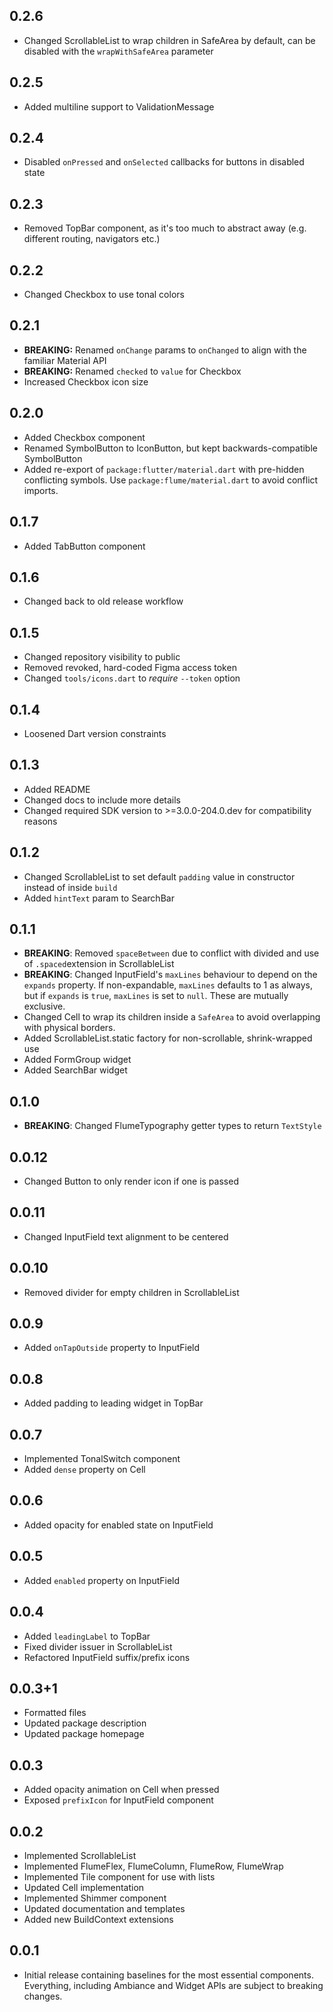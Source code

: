 ## 0.2.6

* Changed ScrollableList to wrap children in SafeArea by default, can be disabled with the `wrapWithSafeArea` parameter

## 0.2.5

* Added multiline support to ValidationMessage

## 0.2.4

* Disabled `onPressed` and `onSelected` callbacks for buttons in disabled state

## 0.2.3

* Removed TopBar component, as it's too much to abstract away (e.g. different routing, navigators etc.)

## 0.2.2

* Changed Checkbox to use tonal colors

## 0.2.1

* **BREAKING:** Renamed `onChange` params to `onChanged` to align with the familiar Material API
* **BREAKING:** Renamed `checked` to `value` for Checkbox
* Increased Checkbox icon size

## 0.2.0

* Added Checkbox component
* Renamed SymbolButton to IconButton, but kept backwards-compatible SymbolButton
* Added re-export of `package:flutter/material.dart` with pre-hidden conflicting symbols. Use `package:flume/material.dart` to avoid conflict imports.

## 0.1.7

* Added TabButton component

## 0.1.6

* Changed back to old release workflow

## 0.1.5

* Changed repository visibility to public
* Removed revoked, hard-coded Figma access token
* Changed `tools/icons.dart` to _require_ `--token` option

## 0.1.4

* Loosened Dart version constraints

## 0.1.3

* Added README
* Changed docs to include more details
* Changed required SDK version to >=3.0.0-204.0.dev for compatibility reasons

## 0.1.2

* Changed ScrollableList to set default `padding` value in constructor instead of inside `build`
* Added `hintText` param to SearchBar

## 0.1.1

* **BREAKING**: Removed `spaceBetween` due to conflict with divided and use of `.spaced`extension in ScrollableList
* **BREAKING**: Changed InputField's `maxLines` behaviour to depend on the `expands` property. If non-expandable, `maxLines` defaults to 1 as always, but if `expands` is `true`, `maxLines` is set to `null`. These are mutually exclusive.
* Changed Cell to wrap its children inside a `SafeArea` to avoid overlapping with physical borders.
* Added ScrollableList.static factory for non-scrollable, shrink-wrapped use
* Added FormGroup widget
* Added SearchBar widget

## 0.1.0

* **BREAKING**: Changed FlumeTypography getter types to return `TextStyle`

## 0.0.12

* Changed Button to only render icon if one is passed

## 0.0.11

* Changed InputField text alignment to be centered

## 0.0.10

* Removed divider for empty children in ScrollableList

## 0.0.9

* Added `onTapOutside` property to InputField

## 0.0.8

* Added padding to leading widget in TopBar

## 0.0.7

* Implemented TonalSwitch component
* Added `dense` property on Cell

## 0.0.6

* Added opacity for enabled state on InputField

## 0.0.5

* Added `enabled` property on InputField

## 0.0.4

* Added `leadingLabel` to TopBar
* Fixed divider issuer in ScrollableList
* Refactored InputField suffix/prefix icons

## 0.0.3+1

* Formatted files
* Updated package description
* Updated package homepage

## 0.0.3

* Added opacity animation on Cell when pressed
* Exposed `prefixIcon` for InputField component

## 0.0.2

* Implemented ScrollableList
* Implemented FlumeFlex, FlumeColumn, FlumeRow, FlumeWrap
* Implemented Tile component for use with lists
* Updated Cell implementation
* Implemented Shimmer component
* Updated documentation and templates
* Added new BuildContext extensions

## 0.0.1

* Initial release containing baselines for the most essential components. Everything, including Ambiance and Widget APIs are subject to breaking changes.
